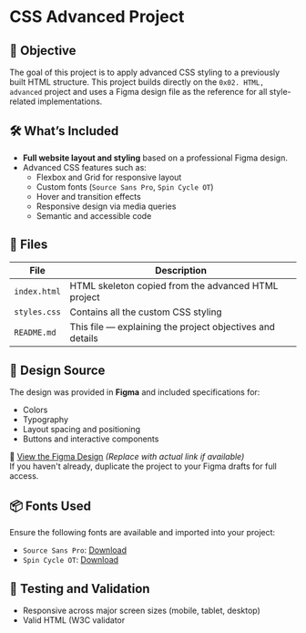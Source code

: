 # CSS Advanced Project

## 🎯 Objective

The goal of this project is to apply advanced CSS styling to a previously built HTML structure. This project builds directly on the `0x02. HTML, advanced` project and uses a Figma design file as the reference for all style-related implementations.

## 🛠 What’s Included

- **Full website layout and styling** based on a professional Figma design.
- Advanced CSS features such as:
  - Flexbox and Grid for responsive layout
  - Custom fonts (`Source Sans Pro`, `Spin Cycle OT`)
  - Hover and transition effects
  - Responsive design via media queries
  - Semantic and accessible code

## 📁 Files

| File         | Description                                   |
|--------------|-----------------------------------------------|
| `index.html` | HTML skeleton copied from the advanced HTML project |
| `styles.css` | Contains all the custom CSS styling           |
| `README.md`  | This file — explaining the project objectives and details |

## 🧩 Design Source

The design was provided in **Figma** and included specifications for:
- Colors
- Typography
- Layout spacing and positioning
- Buttons and interactive components

🔗 [View the Figma Design](#) *(Replace with actual link if available)*  
If you haven't already, duplicate the project to your Figma drafts for full access.

## 📦 Fonts Used

Ensure the following fonts are available and imported into your project:
- `Source Sans Pro`: [Download](https://fonts.google.com/specimen/Source+Sans+Pro)
- `Spin Cycle OT`: [Download](https://www.fontspace.com/spin-cycle-font-f12953)

## 🧪 Testing and Validation

- Responsive across major screen sizes (mobile, tablet, desktop)
- Valid HTML (W3C validator
